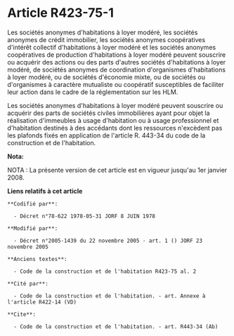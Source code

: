 # Article R423-75-1

Les sociétés anonymes d'habitations à loyer modéré, les sociétés anonymes de crédit immobilier, les sociétés anonymes
coopératives d'intérêt collectif d'habitations à loyer modéré et les sociétés anonymes coopératives de production
d'habitations à loyer modéré peuvent souscrire ou acquérir des actions ou des parts d'autres sociétés d'habitations à loyer
modéré, de sociétés anonymes de coordination d'organismes d'habitations à loyer modéré, ou de sociétés d'économie mixte, ou
de sociétés ou d'organismes à caractère mutualiste ou coopératif susceptibles de faciliter leur action dans le cadre de la
réglementation sur les HLM.

Les sociétés anonymes d'habitations à loyer modéré peuvent souscrire ou acquérir des parts de sociétés civiles immobilières
ayant pour objet la réalisation d'immeubles à usage d'habitation ou à usage professionnel et d'habitation destinés à des
accédants dont les ressources n'excèdent pas les plafonds fixés en application de l'article R. 443-34 du code de la
construction et de l'habitation.

**Nota:**

NOTA : La présente version de cet article est en vigueur jusqu'au 1er janvier 2008.

**Liens relatifs à cet article**

	**Codifié par**:

	  - Décret n°78-622 1978-05-31 JORF 8 JUIN 1978

	**Modifié par**:

	  - Décret n°2005-1439 du 22 novembre 2005 - art. 1 () JORF 23 novembre 2005

	**Anciens textes**:

	  - Code de la construction et de l'habitation R423-75 al. 2

	**Cité par**:

	  - Code de la construction et de l'habitation. - art. Annexe à l'article R422-14 (VD)

	**Cite**:

	  - Code de la construction et de l'habitation. - art. R443-34 (Ab)
